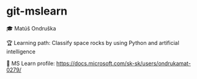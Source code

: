 # git-mslearn
🎓 Matúš Ondruška

🏆 Learning path: Classify space rocks by using Python and artificial intelligence

🌱 MS Learn profile: https://docs.microsoft.com/sk-sk/users/ondrukamat-0279/
